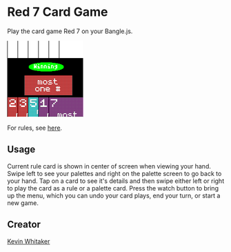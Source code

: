 # Red 7 Card Game

Play the card game Red 7 on your Bangle.js.

![Screenshot](screenshot.png)

For rules, see [here](https://asmadigames.com/Red7Rules.pdf).

## Usage

Current rule card is shown in center of screen when viewing your hand.
Swipe left to see your palettes and right on the palette screen to go back to your hand. Tap on a card to see it's details and then swipe either left or right to play the card as a rule or a palette card.
Press the watch button to bring up the menu, which you can undo your card plays, end your turn, or start a new game.

## Creator
[Kevin Whitaker](https://www.eyecreate.org)
